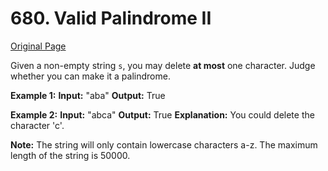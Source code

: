 # 680. Valid Palindrome II

[Original Page](https://leetcode.com/problems/valid-palindrome-ii/)

Given a non-empty string `s`, you may delete **at most** one character. Judge whether you can make it a palindrome.

**Example 1:**
**Input:** "aba"
**Output:** True

**Example 2:**
**Input:** "abca"
**Output:** True
**Explanation:** You could delete the character 'c'.

**Note:**
The string will only contain lowercase characters a-z. The maximum length of the string is 50000.
